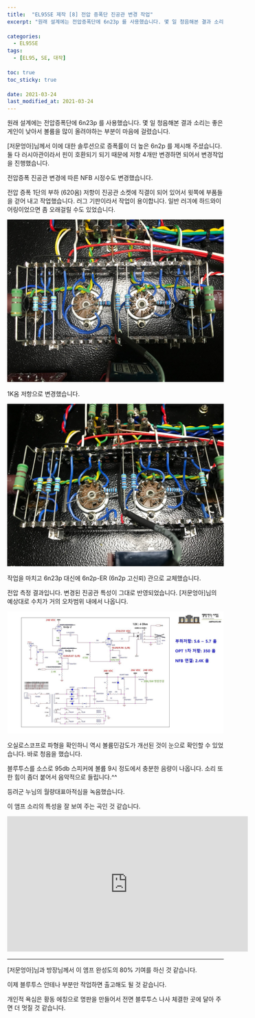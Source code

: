 ```yaml
---
title:  "EL95SE 제작 [8] 전압 증폭단 진공관 변경 작업"
excerpt: "원래 설계에는 전압증폭단에 6n23p 를 사용했습니다. 몇 일 청음해본 결과 소리는 좋은 게인이 낮아서 볼륨을 많이 올려야하는 부분이 마음에 걸렸습니다."

categories:
  - EL95SE
tags:
  - [EL95, SE, 대작]

toc: true
toc_sticky: true
 
date: 2021-03-24
last_modified_at: 2021-03-24
---
```

원래 설계에는 전압증폭단에 6n23p 를 사용했습니다. 몇 일 청음해본 결과 소리는 좋은 게인이 낮아서 볼륨을 많이 올려야하는 부분이 마음에 걸렸습니다.

[저문엉아]님께서 이에 대한 솔루션으로 증폭률이 더 높은 6n2p 를 제시해 주셨습니다. 둘 다 러시아관이라서 핀이 호환되기 되기 때문에 저항 4개만 변경하면 되어서 변경작업을 진행했습니다.

전압증폭 진공관 변경에 따른 NFB 시정수도 변경했습니다.

전압 증폭 1단의 부하 (620옴) 저항이 진공관 소켓에 직결이 되어 있어서 윗쪽에 부품들을 걷어 내고 작업했습니다. 러그 기판이라서 작업이 용이합니다. 일반 러긔에 하드와이어링이었으면 좀 오래걸릴 수도 있었습니다.  

![EL95SE PRJ1 84](/assets/images/EL95SE_PRJ1_84.jpg)

1K옴 저항으로 변경했습니다.

![EL95SE PRJ1 85](/assets/images/EL95SE_PRJ1_85.jpg)

작업을 마치고 6n23p 대신에 6n2p-ER (6n2p 고신뢰) 관으로 교체했습니다.

전압 측정 결과입니다. 변경된 진공관 특성이 그대로 반영되었습니다. [저문엉아]님의 예상대로 수치가 거의 오차범위 내에서 나옵니다. 

![EL95SE PRJ1 86](/assets/images/EL95SE_PRJ1_86.jpg)

오실로스코프로 파형을 확인하니 역시 볼륨민감도가 개선된 것이 눈으로 확인할 수 있었습니다. 바로 청음을 했습니다.

블루투스를 소스로 95db 스피커에 볼륨 9시 정도에서 충분한 음량이 나옵니다. 소리 또한 힘이 좀더 붙어서 음악적으로 들립니다.^^

등려군 누님의 월량대표아적심을 녹음했습니다. 

이 앰프 소리의 특성을 잘 보여 주는 곡인 것 같습니다.

<iframe width="560" height="315" src="https://www.youtube.com/embed/9Tud8UCRp-4" frameborder="0" allowfullscreen></iframe>

---
[저문엉아]님과 방장님께서 이 앰프 완성도의 80% 기여를 하신 것 같습니다.

이제 블루투스 안테나 부분만 작업하면 출고해도 될 것 같습니다.

개인적 욕심은 황동 에칭으로 명판을 만들어서 전면 블루투스 나사 체결한 곳에 달아 주면 더 멋질 것 같습니다.  